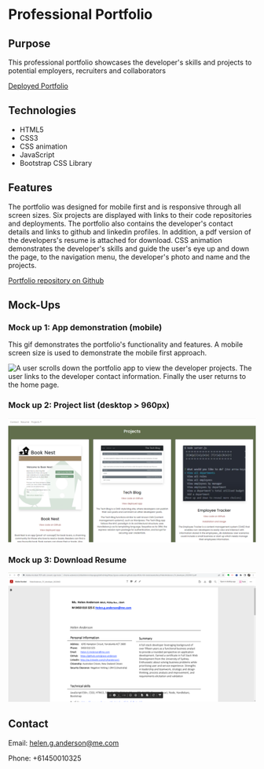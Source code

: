 # Professional Portfolio

## Purpose
This professional portfolio showcases the developer's skills and projects to potential employers, recruiters and collaborators

[Deployed Portfolio](https://grace-anderson.github.io/portfolio-full-stack/)

## Technologies
* HTML5
* CSS3
* CSS animation
* JavaScript
* Bootstrap CSS Library

## Features
The portfolio was designed for mobile first and is responsive through all screen sizes. Six  projects are displayed with links to their code repositories and deployments. The portfolio also contains the developer's contact details and links to github and linkedin profiles. In addition, a pdf version of the developers's resume is attached for download. CSS animation demonstrates the developer's skills and guide the user's eye up and down the page, to the navigation menu, the developer's photo and name and the projects.

[Portfolio repository on Github](https://github.com/grace-anderson/portfolio-full-stack)

## Mock-Ups

### Mock up 1: App demonstration (mobile)
This gif demonstrates the portfolio's functionality and features. A mobile screen size is used to demonstrate the mobile first approach.

![A user scrolls down the portfolio app to view the developer projects. The user links to the developer contact information. Finally the user returns to the home page. ](./assets/img/portfolio-demo.gif) 

### Mock up 2: Project list (desktop > 960px)

![List of team and individual projects displayed on portfolio.](./assets/img/project-list.png)

### Mock up 3: Download Resume

![Resume downloaded from portfolio app.](./assets/img/resume-screenshot.png)

## Contact

Email: [helen.g.anderson@me.com](mailto:helen.g.anderson@me.com)

Phone: +61450010325